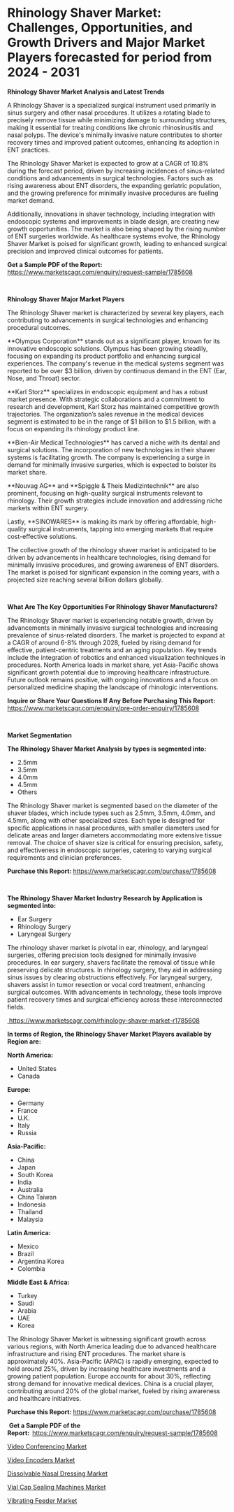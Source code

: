 <p><h1>Rhinology Shaver Market: Challenges, Opportunities, and Growth Drivers and Major Market Players forecasted for period from 2024 - 2031</h1></p><p><strong>Rhinology Shaver Market Analysis and Latest Trends</strong></p>
<p><p>A Rhinology Shaver is a specialized surgical instrument used primarily in sinus surgery and other nasal procedures. It utilizes a rotating blade to precisely remove tissue while minimizing damage to surrounding structures, making it essential for treating conditions like chronic rhinosinusitis and nasal polyps. The device's minimally invasive nature contributes to shorter recovery times and improved patient outcomes, enhancing its adoption in ENT practices.</p><p>The Rhinology Shaver Market is expected to grow at a CAGR of 10.8% during the forecast period, driven by increasing incidences of sinus-related conditions and advancements in surgical technologies. Factors such as rising awareness about ENT disorders, the expanding geriatric population, and the growing preference for minimally invasive procedures are fueling market demand. </p><p>Additionally, innovations in shaver technology, including integration with endoscopic systems and improvements in blade design, are creating new growth opportunities. The market is also being shaped by the rising number of ENT surgeries worldwide. As healthcare systems evolve, the Rhinology Shaver Market is poised for significant growth, leading to enhanced surgical precision and improved clinical outcomes for patients.</p></p>
<p><strong>Get a Sample PDF of the Report:&nbsp;</strong> <a href="https://www.marketscagr.com/enquiry/request-sample/1785608?utm_campaign=1884&utm_medium=2&utm_source=Github&utm_content=ia&utm_term=18122024&utm_id=rhinology-shaver">https://www.marketscagr.com/enquiry/request-sample/1785608</a></p>
<p>&nbsp;</p>
<p><strong>Rhinology Shaver Major Market Players</strong></p>
<p><p>The Rhinology Shaver market is characterized by several key players, each contributing to advancements in surgical technologies and enhancing procedural outcomes. </p><p>**Olympus Corporation** stands out as a significant player, known for its innovative endoscopic solutions. Olympus has been growing steadily, focusing on expanding its product portfolio and enhancing surgical experiences. The company's revenue in the medical systems segment was reported to be over $3 billion, driven by continuous demand in the ENT (Ear, Nose, and Throat) sector.</p><p>**Karl Storz** specializes in endoscopic equipment and has a robust market presence. With strategic collaborations and a commitment to research and development, Karl Storz has maintained competitive growth trajectories. The organization’s sales revenue in the medical devices segment is estimated to be in the range of $1 billion to $1.5 billion, with a focus on expanding its rhinology product line.</p><p>**Bien-Air Medical Technologies** has carved a niche with its dental and surgical solutions. The incorporation of new technologies in their shaver systems is facilitating growth. The company is experiencing a surge in demand for minimally invasive surgeries, which is expected to bolster its market share.</p><p>**Nouvag AG** and **Spiggle & Theis Medizintechnik** are also prominent, focusing on high-quality surgical instruments relevant to rhinology. Their growth strategies include innovation and addressing niche markets within ENT surgery.</p><p>Lastly, **SINOWARES** is making its mark by offering affordable, high-quality surgical instruments, tapping into emerging markets that require cost-effective solutions.</p><p>The collective growth of the rhinology shaver market is anticipated to be driven by advancements in healthcare technologies, rising demand for minimally invasive procedures, and growing awareness of ENT disorders. The market is poised for significant expansion in the coming years, with a projected size reaching several billion dollars globally.</p></p>
<p>&nbsp;</p>
<p><strong>What Are The Key Opportunities For Rhinology Shaver Manufacturers?</strong></p>
<p><p>The Rhinology Shaver market is experiencing notable growth, driven by advancements in minimally invasive surgical technologies and increasing prevalence of sinus-related disorders. The market is projected to expand at a CAGR of around 6-8% through 2028, fueled by rising demand for effective, patient-centric treatments and an aging population. Key trends include the integration of robotics and enhanced visualization techniques in procedures. North America leads in market share, yet Asia-Pacific shows significant growth potential due to improving healthcare infrastructure. Future outlook remains positive, with ongoing innovations and a focus on personalized medicine shaping the landscape of rhinologic interventions.</p></p>
<p><strong>Inquire or Share Your Questions If Any Before Purchasing This Report:</strong> <a href="https://www.marketscagr.com/enquiry/pre-order-enquiry/1785608?utm_campaign=1884&utm_medium=2&utm_source=Github&utm_content=ia&utm_term=18122024&utm_id=rhinology-shaver">https://www.marketscagr.com/enquiry/pre-order-enquiry/1785608</a></p>
<p>&nbsp;</p>
<p><strong>Market Segmentation</strong></p>
<p><strong>The Rhinology Shaver Market Analysis by types is segmented into:</strong></p>
<p><ul><li>2.5mm</li><li>3.5mm</li><li>4.0mm</li><li>4.5mm</li><li>Others</li></ul></p>
<p><p>The Rhinology Shaver market is segmented based on the diameter of the shaver blades, which include types such as 2.5mm, 3.5mm, 4.0mm, and 4.5mm, along with other specialized sizes. Each type is designed for specific applications in nasal procedures, with smaller diameters used for delicate areas and larger diameters accommodating more extensive tissue removal. The choice of shaver size is critical for ensuring precision, safety, and effectiveness in endoscopic surgeries, catering to varying surgical requirements and clinician preferences.</p></p>
<p><strong>Purchase this Report:&nbsp;</strong><a href="https://www.marketscagr.com/purchase/1785608?utm_campaign=1884&utm_medium=2&utm_source=Github&utm_content=ia&utm_term=18122024&utm_id=rhinology-shaver">https://www.marketscagr.com/purchase/1785608</a></p>
<p>&nbsp;</p>
<p><strong>The Rhinology Shaver Market Industry Research by Application is segmented into:</strong></p>
<p><ul><li>Ear Surgery</li><li>Rhinology Surgery</li><li>Laryngeal Surgery</li></ul></p>
<p><p>The rhinology shaver market is pivotal in ear, rhinology, and laryngeal surgeries, offering precision tools designed for minimally invasive procedures. In ear surgery, shavers facilitate the removal of tissue while preserving delicate structures. In rhinology surgery, they aid in addressing sinus issues by clearing obstructions effectively. For laryngeal surgery, shavers assist in tumor resection or vocal cord treatment, enhancing surgical outcomes. With advancements in technology, these tools improve patient recovery times and surgical efficiency across these interconnected fields.</p></p>
<p><a href="https://www.marketscagr.com/rhinology-shaver-market-r1785608?utm_campaign=1884&utm_medium=2&utm_source=Github&utm_content=ia&utm_term=18122024&utm_id=rhinology-shaver">&nbsp;https://www.marketscagr.com/rhinology-shaver-market-r1785608</a></p>
<p><strong>In terms of Region, the Rhinology Shaver Market Players available by Region are:</strong></p>
<p>
    <p> <strong> North America: </strong>
        <ul>
            <li>United States</li>
            <li>Canada</li>
        </ul>
        </p> 
    <p> <strong> Europe: </strong>
        <ul>
            <li>Germany</li>
            <li>France</li>
            <li>U.K.</li>
            <li>Italy</li>
            <li>Russia</li>
        </ul>
        </p> 
    <p> <strong> Asia-Pacific: </strong>
        <ul>
            <li>China</li>
            <li>Japan</li>
            <li>South Korea</li>
            <li>India</li>
            <li>Australia</li>
            <li>China Taiwan</li>
            <li>Indonesia</li>
            <li>Thailand</li>
            <li>Malaysia</li>
        </ul>
        </p> 
    <p> <strong> Latin America: </strong>
        <ul>
            <li>Mexico</li>
            <li>Brazil</li>
            <li>Argentina Korea</li>
            <li>Colombia</li>
        </ul>
        </p> 
    <p> <strong> Middle East & Africa: </strong>
        <ul>
            <li>Turkey</li>
            <li>Saudi</li>
            <li>Arabia</li>
            <li>UAE</li>
            <li>Korea</li>
        </ul>
    </p>
    </p>
<p><p>The Rhinology Shaver Market is witnessing significant growth across various regions, with North America leading due to advanced healthcare infrastructure and rising ENT procedures. The market share is approximately 40%. Asia-Pacific (APAC) is rapidly emerging, expected to hold around 25%, driven by increasing healthcare investments and a growing patient population. Europe accounts for about 30%, reflecting strong demand for innovative medical devices. China is a crucial player, contributing around 20% of the global market, fueled by rising awareness and healthcare initiatives.</p></p>
<p><strong>Purchase this Report: </strong><a href="https://www.marketscagr.com/purchase/1785608?utm_campaign=1884&utm_medium=2&utm_source=Github&utm_content=ia&utm_term=18122024&utm_id=rhinology-shaver">https://www.marketscagr.com/purchase/1785608</a></p>
<p>&nbsp;<strong>Get a Sample PDF of the Report:&nbsp;&nbsp;</strong><a href="https://www.marketscagr.com/enquiry/request-sample/1785608?utm_campaign=1884&utm_medium=2&utm_source=Github&utm_content=ia&utm_term=18122024&utm_id=rhinology-shaver">https://www.marketscagr.com/enquiry/request-sample/1785608</a></p>
<p><strong></strong></p>
<p><p><a href="https://www.linkedin.com/pulse/video-conferencing-market-report-based-its-anticipated-115-cagr-k77we?utm_campaign=1884&utm_medium=2&utm_source=Github&utm_content=ia&utm_term=18122024&utm_id=rhinology-shaver">Video Conferencing Market</a></p><p><a href="https://www.linkedin.com/pulse/video-encoders-market-outlook-strategic-insights-forecasted-egxbe?utm_campaign=1884&utm_medium=2&utm_source=Github&utm_content=ia&utm_term=18122024&utm_id=rhinology-shaver">Video Encoders Market</a></p><p><a href="https://github.com/pizolina/Market-Research-Report-List-6/blob/main/dissolvable-nasal-dressing-market.md?utm_campaign=1884&utm_medium=2&utm_source=Github&utm_content=ia&utm_term=18122024&utm_id=rhinology-shaver">Dissolvable Nasal Dressing Market</a></p><p><a href="https://www.linkedin.com/pulse/vial-cap-sealing-machines-market-growth-key-factors-driving-2zhge?utm_campaign=1884&utm_medium=2&utm_source=Github&utm_content=ia&utm_term=18122024&utm_id=rhinology-shaver">Vial Cap Sealing Machines Market</a></p><p><a href="https://www.linkedin.com/pulse/vibrating-feeder-market-growth-study-projects-future-cagr-105-0edle?utm_campaign=1884&utm_medium=2&utm_source=Github&utm_content=ia&utm_term=18122024&utm_id=rhinology-shaver">Vibrating Feeder Market</a></p></p>